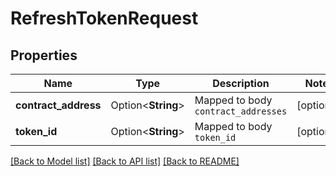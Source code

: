 # RefreshTokenRequest

## Properties

Name | Type | Description | Notes
------------ | ------------- | ------------- | -------------
**contract_address** | Option<**String**> | Mapped to body `contract_addresses` | [optional]
**token_id** | Option<**String**> | Mapped to body `token_id` | [optional]

[[Back to Model list]](../README.md#documentation-for-models) [[Back to API list]](../README.md#documentation-for-api-endpoints) [[Back to README]](../README.md)


